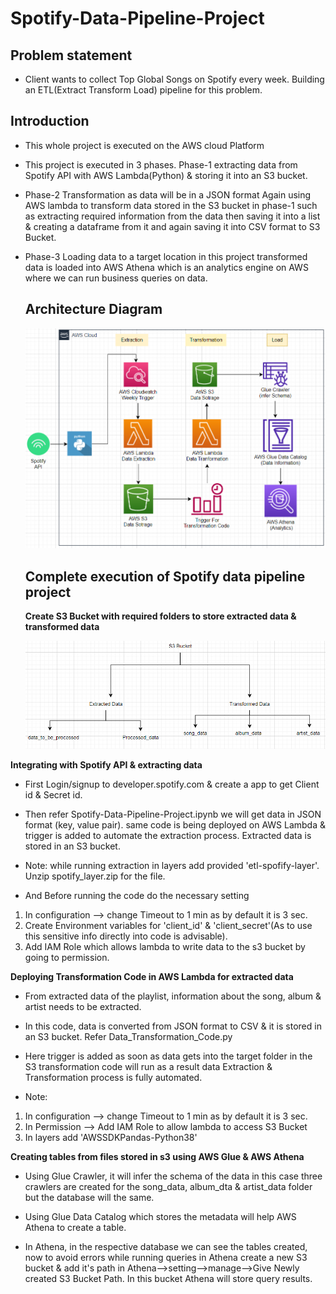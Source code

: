 # Spotify-Data-Pipeline-Project
 
## Problem statement 
- Client wants to collect Top Global Songs on Spotify every week. Building an ETL(Extract Transform Load) pipeline for this problem.

## Introduction

- This whole project is executed on the AWS cloud Platform
  
- This project is executed in 3 phases. Phase-1 extracting data from Spotify API with AWS Lambda(Python) & storing it into an S3 bucket.
  
- Phase-2 Transformation as data will be in a JSON format Again using AWS lambda to transform data stored in the S3 bucket in phase-1 such as extracting required information from the data then saving it into a list & creating a dataframe from it and again saving it into CSV format to S3 Bucket.

- Phase-3 Loading data to a target location in this project transformed data is loaded into AWS Athena which is an analytics engine on AWS where we can run business queries on data.
  

  ## Architecture Diagram 

  ![This is architecture](https://github.com/VighneshKharge/Spotify-Data-Pipline-Project/blob/main/Architecture.png)

  ## Complete execution of Spotify data pipeline project

  **Create S3 Bucket with required folders to store extracted data & transformed data**

  ![S3 Buckets](https://github.com/VighneshKharge/Spotify-Data-Pipline-Project/blob/main/S3%20Folders.png)

  

 **Integrating with Spotify API & extracting data**
  - First Login/signup to developer.spotify.com & create a app to get Client id & Secret id.
  - Then refer Spotify-Data-Pipeline-Project.ipynb we will get data in JSON format (key, value pair). same code is being deployed on AWS Lambda & trigger is added to automate the extraction process. Extracted data is stored in an S3 bucket.
 
 - Note: while running extraction in layers add provided 'etl-spofify-layer'. Unzip spotify_layer.zip for the file.

 - And Before running the code do the necessary setting
1. In configuration --> change Timeout to 1 min as by default it is 3 sec.
2. Create Environment variables for 'client_id' & 'client_secret'(As to use this sensitive info directly into code is advisable).
3. Add IAM Role which allows lambda to write data to the s3 bucket by going to permission.

    
 **Deploying Transformation Code in AWS Lambda for extracted data**

 - From extracted data of the playlist, information about the song, album & artist needs to be extracted.

 - In this code, data is converted from JSON format to CSV & it is stored in an S3 bucket. Refer Data_Transformation_Code.py

 - Here trigger is added as soon as data gets into the target folder in the S3 transformation code will run as a result data Extraction & Transformation process is fully automated. 

 - Note:
  1. In configuration --> change Timeout to 1 min as by default it is 3 sec.
  2. In Permission --> Add IAM Role to allow lambda to access S3 Bucket
  3. In layers add  'AWSSDKPandas-Python38'

 **Creating tables from files stored in s3 using AWS Glue & AWS Athena**

- Using Glue Crawler, it will infer the schema of the data in this case three crawlers are created for the song_data, album_dta & artist_data folder but the database will the same.

- Using Glue Data Catalog which stores the metadata will help AWS Athena to create a table.

- In Athena, in the respective database we can see the tables created, now to avoid errors while running queries in Athena create a new S3 bucket & add it's path in Athena-->setting-->manage-->Give Newly created S3 Bucket Path. In this bucket Athena will store query results.
 
 

 
 
   
    
  

  

